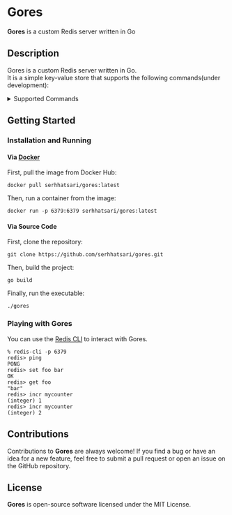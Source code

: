 # Gores
**Gores** is a custom Redis server written in Go  

## Description  
Gores is a custom Redis server written in Go.   
It is a simple key-value store that supports the following commands(under development):
<details>
  <summary>Supported Commands</summary>

* `GET <key>`: Returns the value of the given key. If the key does not exist, it returns `nil`
* `SET <key> <value>`: Sets the value of the given key. If the key exists, it overwrites the value.
* `SETRANGE <key> <offset> <value>`: Overwrites part of the string stored at the given key, starting at the specified offset, for the entire length of the value. If the key does not exist, it sets the value to the given value.
* `GETRANGE <key> <start> <end>`: Returns the substring of the string stored at the given key, determined by the offsets `start` and `end` (both are inclusive). Negative offsets can be used to specify offsets starting from the end of the string. If the key does not exist, it returns an empty string.
* `STRLEN <key>`: Returns the length of the string stored at the given key. If the key does not exist, it returns 0.
* `GETEX <key> <seconds>`: Returns the value of the given key and sets the expiration time to the given seconds. If the key does not exist, it returns `nil`.
* `MGET <key> [<key> ...] `: Returns the values of the given keys. If a key does not exist, it returns `nil` for that key.
* `MSET <key> <value> [<key> <value> ...] `: Sets the values of the given keys. If a key exists, it overwrites the value.
* `MSETNX <key> <value> [<key> <value> ...] `: Sets the values of the given keys if none of the keys exist. If a key exists, it does not set the value.
* `DEL <key> [<key> ...] `: Removes the specified keys. A key is ignored if it does not exist.
* `GETDEL <key>`: Returns the value of the given key and deletes the key. If the key does not exist, it returns `nil`.
* `INCR <key>`: Increments the value of the given key by 1. If the key does not exist, it sets the value to 1. If the value of the key cannot be converted to an integer, it returns an error.
* `DECR <key>`: Decrements the value of the given key by 1. If the key does not exist, it sets the value to -1. If the value of the key cannot be converted to an integer, it returns an error.
* `INCRBY <key> <increment>`: Increments the value of the given key by the given increment. If the key does not exist, it sets the value to the increment. If the value of the key cannot be converted to an integer, it returns an error.
* `INCRBYFLOAT <key> <increment>`: Increments the value of the given key by the given increment. If the key does not exist, it sets the value to the increment. If the value of the key cannot be converted to a float, it returns an error.
* `DECRBY <key> <decrement>`: Decrements the value of the given key by the given decrement. If the key does not exist, it sets the value to the decrement. If the value of the key cannot be converted to an integer, it returns an error.
* `APPEND <key> <value>`: Appends the given value to the value of the given key. If the key does not exist, it sets the value to the given value. If the value of the key cannot be converted to a string, it returns an error.
* `LPUSH <key> <value> [<value> ...] `: Prepends the given values to the list stored at the given key. If the key does not exist, it creates a new list with the given values.
* `LLEN <key>`: Returns the length of the list stored at the given key. If the key does not exist, it returns 0.
* `PING [message] ` : Returns `PONG`, or a custom message if one was provided. 
* `COMMANDS`: Returns a list of supported commands
* `LPOP <key>`: Removes and returns the first element of the list stored at the given key. If the key does not exist, it returns `nil`.
* `LRANGE <key> <start> <end>`: Returns the specified elements of the list stored at the given key. The offsets `start` and `end` are inclusive. Negative offsets can be used to specify offsets starting from the end of the list. If the key does not exist, it returns an empty list.
* `LPUSHX <key> <value>`: Prepends the given value to the list stored at the given key. If the key does not exist, it does nothing.
</details>

## Getting Started
### Installation and Running
#### Via [Docker](https://www.docker.com/)  
First, pull the image from Docker Hub: 
```
docker pull serhhatsari/gores:latest
```
Then, run a container from the image:
```shell
docker run -p 6379:6379 serhhatsari/gores:latest
```
#### Via Source Code  
First, clone the repository:
```shell
git clone https://github.com/serhhatsari/gores.git
```
Then, build the project:
```shell
go build
```
Finally, run the executable:
```shell
./gores
```
### Playing with Gores
You can use the [Redis CLI](https://redis.io/topics/rediscli) to interact with Gores.
```shell
% redis-cli -p 6379
redis> ping
PONG
redis> set foo bar
OK
redis> get foo
"bar"
redis> incr mycounter
(integer) 1
redis> incr mycounter
(integer) 2
```


## Contributions
Contributions to **Gores** are always welcome! If you find a bug or have an idea for a new feature, feel free to submit a pull request or open an issue on the GitHub repository.

## License
**Gores** is open-source software licensed under the MIT License.

